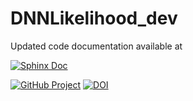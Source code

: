 # DNNLikelihood_dev

Updated code documentation available at

[![Sphinx Doc](https://readthedocs.org/projects/pip/badge/?version=latest&style=plastic)](http://rtorre.web.cern.ch/rtorre/DNNLikelihood_doc/index.html)

[![GitHub Project](https://img.shields.io/badge/GitHub--blue?style=social&logo=GitHub)](https://github.com/riccardotorre/DNNLikelihood_dev)
[![DOI](https://zenodo.org/badge/DOI/10.5281/zenodo.1169739.svg)](https://zenodo.org/record/3567822#.Xni0wC2ZMWp)


